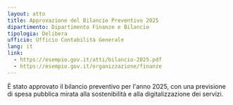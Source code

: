```yaml
---
layout: atto
title: Approvazione del Bilancio Preventivo 2025
dipartimento: Dipartimento Finanze e Bilancio
tipologia: Delibera
ufficio: Ufficio Contabilità Generale
lang: it
link:
  - https://esempio.gov.it/atti/bilancio-2025.pdf
  - https://esempio.gov.it/organizzazione/finanze
---
```


È stato approvato il bilancio preventivo per l'anno 2025, con una previsione di spesa pubblica mirata alla sostenibilità e alla digitalizzazione dei servizi.

